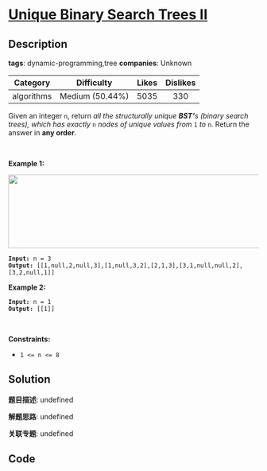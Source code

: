 # [Unique Binary Search Trees II](https://leetcode.com/problems/unique-binary-search-trees-ii/description/)

## Description

**tags**: dynamic-programming,tree
**companies**: Unknown

| Category | Difficulty | Likes | Dislikes |
| :------: | :--------: | :---: | :------: |
| algorithms | Medium (50.44%) | 5035 | 330 |

<p>Given an integer <code>n</code>, return <em>all the structurally unique <strong>BST&#39;</strong>s (binary search trees), which has exactly </em><code>n</code><em> nodes of unique values from</em> <code>1</code> <em>to</em> <code>n</code>. Return the answer in <strong>any order</strong>.</p>

<p>&nbsp;</p>
<p><strong>Example 1:</strong></p>
<img alt="" src="https://assets.leetcode.com/uploads/2021/01/18/uniquebstn3.jpg" style="width: 600px; height: 148px;" />
<pre><code><strong>Input:</strong> n = 3
<strong>Output:</strong> [[1,null,2,null,3],[1,null,3,2],[2,1,3],[3,1,null,null,2],[3,2,null,1]]</code></pre>

<p><strong>Example 2:</strong></p>

<pre><code><strong>Input:</strong> n = 1
<strong>Output:</strong> [[1]]</code></pre>

<p>&nbsp;</p>
<p><strong>Constraints:</strong></p>

<ul>
	<li><code>1 &lt;= n &lt;= 8</code></li>
</ul>



## Solution

**题目描述**: undefined

**解题思路**: undefined

**关联专题**: undefined

## Code